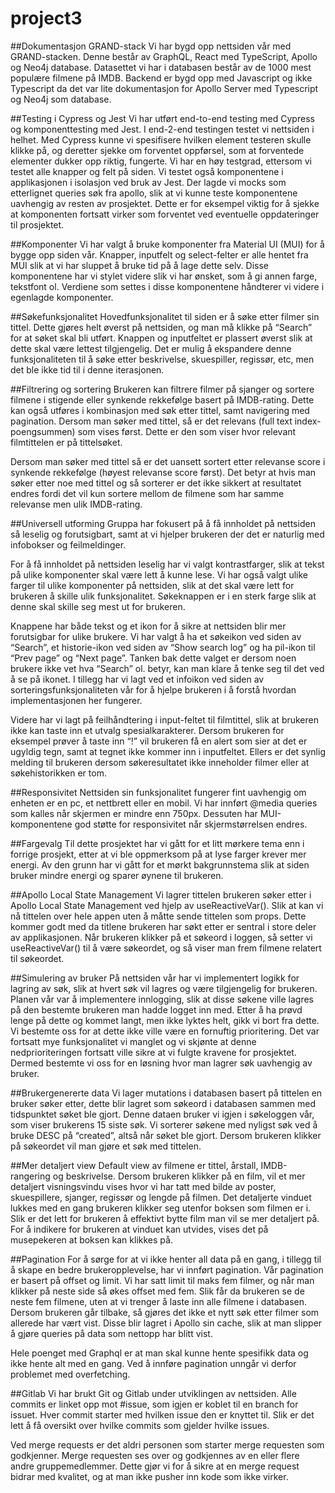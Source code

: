 # project3



##Dokumentasjon 
GRAND-stack 
Vi har bygd opp nettsiden vår med GRAND-stacken. Denne består av GraphQL, React med TypeScript, Apollo og Neo4j database. Datasettet vi har i databasen består av de 1000 mest populære filmene på IMDB. Backend er bygd opp med Javascript og ikke Typescript da det var lite dokumentasjon for Apollo Server med Typescript og Neo4j som database. 


##Testing i Cypress og Jest
Vi har utført end-to-end testing med Cypress og komponenttesting med Jest. I end-2-end testingen testet vi nettsiden i helhet. Med Cypress kunne vi spesifisere hvilken element testeren skulle klikke på, og deretter sjekke om forventet oppførsel, som at forventede elementer dukker opp riktig, fungerte. Vi har en høy testgrad, ettersom vi testet alle knapper og felt på siden. Vi testet også komponentene i applikasjonen i isolasjon ved bruk av Jest. Der lagde vi mocks som etterlignet queries søk fra apollo, slik at vi kunne teste komponentene uavhengig av resten av prosjektet. Dette er for eksempel viktig for å sjekke at komponenten fortsatt virker som forventet ved eventuelle oppdateringer til prosjektet.

##Komponenter
Vi har valgt å bruke komponenter fra Material UI (MUI) for å bygge opp siden vår. Knapper, inputfelt og select-felter er alle hentet fra MUI slik at vi har sluppet å bruke tid på å lage dette selv. Disse komponentene har vi stylet videre slik vi har ønsket, som å gi annen farge, tekstfont ol. Verdiene som settes i disse komponentene håndterer vi videre i egenlagde komponenter.

##Søkefunksjonalitet
Hovedfunksjonalitet til siden er å søke etter filmer sin tittel. Dette gjøres helt øverst på nettsiden, og man må klikke på “Search” for at søket skal bli utført. Knappen og inputfeltet er plassert øverst slik at dette skal være lettest tilgjengelig. Det er mulig å ekspandere denne funksjonaliteten til å søke etter beskrivelse, skuespiller, regissør, etc, men det ble ikke tid til i denne iterasjonen.

##Filtrering og sortering
Brukeren kan filtrere filmer på sjanger og sortere filmene i stigende eller synkende rekkefølge basert på IMDB-rating. Dette kan også utføres i kombinasjon med søk etter tittel, samt navigering med pagination. Dersom man søker med tittel, så er det relevans (full text index-poengsummen) som vises først. Dette er den som viser hvor relevant filmtittelen er på tittelsøket. 

Dersom man søker med tittel så er det uansett sortert etter relevanse score i synkende rekkefølge (høyest relevanse score først). Det betyr at hvis man søker etter noe med tittel og så sorterer er det ikke sikkert at resultatet endres fordi det vil kun sortere mellom de filmene som har samme relevanse men ulik IMDB-rating.

##Universell utforming
Gruppa har fokusert på å få innholdet på nettsiden så leselig og forutsigbart, samt at vi hjelper brukeren der det er naturlig med infobokser og feilmeldinger. 

For å få innholdet på nettsiden leselig har vi valgt kontrastfarger, slik at tekst på ulike komponenter skal være lett å kunne lese. Vi har også valgt ulike farger til ulike komponenter på nettsiden, slik at det skal være lett for brukeren å skille ulik funksjonalitet. Søkeknappen er i en sterk farge slik at denne skal skille seg mest ut for brukeren.

Knappene har både tekst og et ikon for å sikre at nettsiden blir mer forutsigbar for ulike brukere. Vi har valgt å ha et søkeikon ved siden av “Search”, et historie-ikon ved siden av “Show search log” og ha pil-ikon til “Prev page” og “Next page”. Tanken bak dette valget er dersom noen brukere ikke vet hva “Search” ol. betyr, kan man klare å tenke seg til det ved å se på ikonet. I tillegg har vi lagt ved et infoikon ved siden av sorteringsfunksjonaliteten vår for å hjelpe brukeren i å forstå hvordan implementasjonen her fungerer. 

Videre har vi lagt på feilhåndtering i input-feltet til filmtittel, slik at brukeren ikke kan taste inn et utvalg spesialkarakterer. Dersom brukeren for eksempel prøver å taste inn “!” vil brukeren få en alert som sier at det er ugyldig tegn, samt at tegnet ikke kommer inn i inputfeltet. Ellers er det synlig melding til brukeren dersom søkeresultatet ikke inneholder filmer eller at søkehistorikken er tom. 

##Responsivitet
Nettsiden sin funksjonalitet fungerer fint uavhengig om enheten er en pc, et nettbrett eller en mobil. Vi har innført @media queries som kalles når skjermen er mindre enn 750px. Dessuten har MUI-komponentene god støtte for responsivitet når skjermstørrelsen endres.  

##Fargevalg
Til dette prosjektet har vi gått for et litt mørkere tema enn i forrige prosjekt, etter at vi ble oppmerksom på at lyse farger krever mer energi. Av den grunn har vi gått for et mørkt bakgrunnstema slik at siden bruker mindre energi og sparer øynene til brukeren.

##Apollo Local State Management
Vi lagrer tittelen brukeren søker etter i Apollo Local State Management ved hjelp av useReactiveVar(). Slik at kan vi nå tittelen over hele appen uten å måtte sende tittelen som props. Dette kommer godt med da titlene brukeren har søkt etter er sentral i store deler av applikasjonen. Når brukeren klikker på et søkeord i loggen, så setter vi useReactiveVar() til å være søkeordet, og så viser man frem filmene relatert til søkeordet.

##Simulering av bruker
På nettsiden vår har vi implementert logikk for lagring av søk, slik at hvert søk vil lagres og være tilgjengelig for brukeren. Planen vår var å implementere innlogging, slik at disse søkene ville lagres på den bestemte brukeren man hadde logget inn med. Etter å ha prøvd lenge på dette og kommet langt, men ikke lyktes helt, gikk vi bort fra dette. Vi bestemte oss for at dette ikke ville være en fornuftig prioritering. Det var fortsatt mye funksjonalitet vi manglet og vi skjønte at denne nedprioriteringen fortsatt ville sikre at vi fulgte kravene for prosjektet. Dermed bestemte vi oss for en løsning hvor man lagrer søk uavhengig av bruker.

##Brukergenererte data
Vi lager mutations i databasen basert på tittelen en bruker søker etter, dette blir lagret som søkeord i databasen sammen med tidspunktet søket ble gjort. Denne dataen bruker vi igjen i søkeloggen vår, som viser brukerens 15 siste søk. Vi sorterer søkene med nyligst søk ved å bruke DESC på “created”, altså når søket ble gjort. Dersom brukeren klikker på søkeordet vil man gjøre et søk med tittelen. 

##Mer detaljert view
Default view av filmene er tittel, årstall, IMDB-rangering og beskrivelse. Dersom brukeren klikker på en film, vil et mer detaljert visningsvindu vises hvor vi har tatt med bilde av poster, skuespillere, sjanger, regissør og lengde på filmen. Det detaljerte vinduet lukkes med en gang brukeren klikker seg utenfor boksen som filmen er i. Slik er det lett for brukeren å effektivt bytte film man vil se mer detaljert på. For å indikere for brukeren at vinduet kan utvides, vises det på musepekeren at boksen kan klikkes på. 

##Pagination
For å sørge for at vi ikke henter all data på en gang, i tillegg til å skape en bedre brukeropplevelse, har vi innført pagination. Vår pagination er basert på offset og limit. Vi har satt limit til maks fem filmer, og når man klikker på neste side så økes offset med fem. Slik får da brukeren se de neste fem filmene, uten at vi trenger å laste inn alle filmene i databasen. Dersom brukeren går tilbake, så gjøres det ikke et nytt søk etter filmer som allerede har vært vist. Disse blir lagret i Apollo sin cache, slik at man slipper å gjøre queries på data som nettopp har blitt vist. 

Hele poenget med Graphql er at man skal kunne hente spesifikk data og ikke hente alt med en gang. Ved å innføre pagination unngår vi derfor problemet med overfetching.

##Gitlab
Vi har brukt Git og Gitlab under utviklingen av nettsiden. Alle commits er linket opp mot #issue, som igjen er koblet til en branch for issuet. Hver commit starter med hvilken issue den er knyttet til. Slik er det lett å få oversikt over hvilke commits som gjelder hvilke issues. 

Ved merge requests er det aldri personen som starter merge requesten som godkjenner. Merge requesten ses over og godkjennes av en eller flere andre gruppemedlemmer. Dette gjør vi for å sikre at en merge request bidrar med kvalitet, og at man ikke pusher inn kode som ikke virker.
